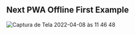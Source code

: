
## Next PWA Offline First Example

![Captura de Tela 2022-04-08 às 11 46 48](https://user-images.githubusercontent.com/32375670/162525049-aa18f499-001e-4d4b-b938-a86f31f2edb2.png)


